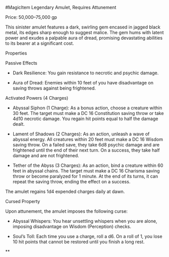 #MagicItem 
Legendary Amulet, Requires Attunement

Price: 50,000–75,000 gp

This sinister amulet features a dark, swirling gem encased in jagged black metal, its edges sharp enough to suggest malice. The gem hums with latent power and exudes a palpable aura of dread, promising devastating abilities to its bearer at a significant cost.

  

Properties

Passive Effects

- Dark Resilience: You gain resistance to necrotic and psychic damage.
    
- Aura of Dread: Enemies within 10 feet of you have disadvantage on saving throws against being frightened.
    

Activated Powers (4 Charges)

- Abyssal Siphon (1 Charge): As a bonus action, choose a creature within 30 feet. The target must make a DC 16 Constitution saving throw or take 4d10 necrotic damage. You regain hit points equal to half the damage dealt.
    

- Lament of Shadows (2 Charges): As an action, unleash a wave of abyssal energy. All creatures within 20 feet must make a DC 16 Wisdom saving throw. On a failed save, they take 6d8 psychic damage and are frightened until the end of their next turn. On a success, they take half damage and are not frightened.
    

- Tether of the Abyss (3 Charges): As an action, bind a creature within 60 feet in abyssal chains. The target must make a DC 16 Charisma saving throw or become paralyzed for 1 minute. At the end of its turns, it can repeat the saving throw, ending the effect on a success.
    

The amulet regains 1d4 expended charges daily at dawn.

  

Cursed Property

Upon attunement, the amulet imposes the following curse:

- Abyssal Whispers: You hear unsettling whispers when you are alone, imposing disadvantage on Wisdom (Perception) checks.
    
- Soul’s Toll: Each time you use a charge, roll a d6. On a roll of 1, you lose 10 hit points that cannot be restored until you finish a long rest.
    

**